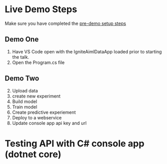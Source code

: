 # Live Demo Steps
Make sure you have completed the [pre-demo setup steps](demosetup.md)

## Demo One
1. Have VS Code open with the IgniteAimlDataApp loaded prior to starting the talk.
2. Open the Program.cs file

## Demo Two
2. Upload data
2. create new experiment
3. Build model
4. Train model
5. Create predictive experiement
6. Deploy to a webservice
7. Update console app api key and url

# Testing API with C# console app (dotnet core)
